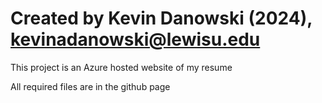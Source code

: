 # Created by Kevin Danowski (2024), kevinadanowski@lewisu.edu
This project is an Azure hosted website of my resume

All required files are in the github page
